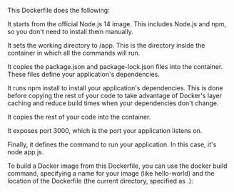 
This Dockerfile does the following:

It starts from the official Node.js 14 image. This includes Node.js and npm, so you don't need to install them manually.

It sets the working directory to /app. This is the directory inside the container in which all the commands will run.

It copies the package.json and package-lock.json files into the container. These files define your application's dependencies.

It runs npm install to install your application's dependencies. This is done before copying the rest of your code to take advantage of Docker's layer caching and reduce build times when your dependencies don't change.

It copies the rest of your code into the container.

It exposes port 3000, which is the port your application listens on.

Finally, it defines the command to run your application. In this case, it's node app.js.

To build a Docker image from this Dockerfile, you can use the docker build command, specifying a name for your image (like hello-world) and the location of the Dockerfile (the current directory, specified as .):